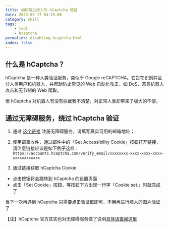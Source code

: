 ```yaml
---
title: 如何绕过烦人的 hCaptcha 验证
date: 2023-05-17 04:15:00
category: skill
tags:
    - tool
    - hcaptcha
permalink: disabling-hcaptcha.html
index: false
---
```


## 什么是 hCaptcha？
hCaptcha 是一种人类验证服务，类似于 Google reCAPTCHA。它旨在识别并区分人类用户和机器人，并帮助防止常见的 Web 自动化攻击，如 DoS、恶意机器人攻击和无节制的 Web 爬取。

但 hCaptcha 对机器人有没有拦截我不清楚，对正常人类却带来了极大的不便。

## 通过无障碍服务，绕过 hCaptcha 验证
1. 通过 [这个链接](https://dashboard.hcaptcha.com/signup?type=accessibility) 注册无障碍服务，请填写真实可用的邮箱地址；
2. 使用邮箱收件，通过邮件中的「Get Accessibility Cookie」按钮打开链接，请注意链接应该是如下例子这样：
`https://accounts.hcaptcha.com/verify_email/xxxxxxxx-xxxx-xxxx-xxxx-xxxxxxxxxxxx`

3. 通过链接获取 hCaptcha Cookie
- 点击按钮将会跳转到 hCaptcha 的设置页面
- 点击「Set Cookie」按钮，等按钮下方出现一行字「Cookie set.」时就完成了

当下一次再遇到 hCaptcha 只需要点击验证框即可，不用再进行烦人的图片验证了

【注】hCaptcha 官方其实也对无障碍服务做了说明[具体请查阅这里](https://www.hcaptcha.com/accessibility)